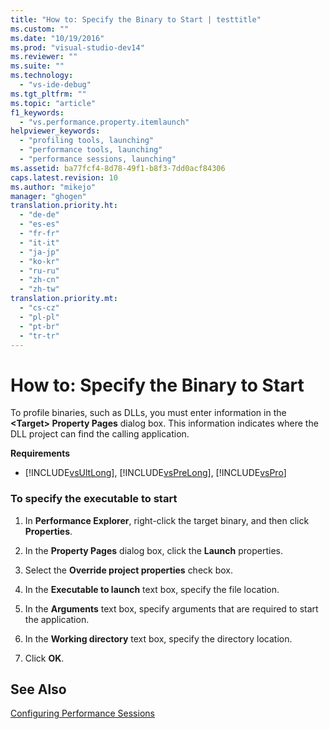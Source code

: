```yaml
---
title: "How to: Specify the Binary to Start | testtitle"
ms.custom: ""
ms.date: "10/19/2016"
ms.prod: "visual-studio-dev14"
ms.reviewer: ""
ms.suite: ""
ms.technology: 
  - "vs-ide-debug"
ms.tgt_pltfrm: ""
ms.topic: "article"
f1_keywords: 
  - "vs.performance.property.itemlaunch"
helpviewer_keywords: 
  - "profiling tools, launching"
  - "performance tools, launching"
  - "performance sessions, launching"
ms.assetid: ba77fcf4-8d78-49f1-b8f3-7dd0acf84306
caps.latest.revision: 10
ms.author: "mikejo"
manager: "ghogen"
translation.priority.ht: 
  - "de-de"
  - "es-es"
  - "fr-fr"
  - "it-it"
  - "ja-jp"
  - "ko-kr"
  - "ru-ru"
  - "zh-cn"
  - "zh-tw"
translation.priority.mt: 
  - "cs-cz"
  - "pl-pl"
  - "pt-br"
  - "tr-tr"
---
```

# How to: Specify the Binary to Start
To profile binaries, such as DLLs, you must enter information in the **\<Target> Property Pages** dialog box. This information indicates where the DLL project can find the calling application.  
  
 **Requirements**  
  
-   [!INCLUDE[vsUltLong](../code-quality/includes/vsultlong_md.md)], [!INCLUDE[vsPreLong](../code-quality/includes/vsprelong_md.md)], [!INCLUDE[vsPro](../code-quality/includes/vspro_md.md)]  
  
### To specify the executable to start  
  
1.  In **Performance Explorer**, right-click the target binary, and then click **Properties**.  
  
2.  In the **Property Pages** dialog box, click the **Launch** properties.  
  
3.  Select the **Override project properties** check box.  
  
4.  In the **Executable to launch** text box, specify the file location.  
  
5.  In the **Arguments** text box, specify arguments that are required to start the application.  
  
6.  In the **Working directory** text box, specify the directory location.  
  
7.  Click **OK**.  
  
## See Also  
 [Configuring Performance Sessions](../profiling/configuring-performance-sessions.md)